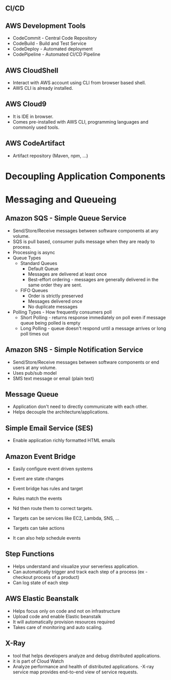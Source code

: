 ## CI/CD

## AWS Development Tools

- CodeCommit - Central Code Repository
- CodeBuild - Build and Test Service
- CodeDeploy - Automated deployment
- CodePipeline - Automated CI/CD Pipeline

## AWS CloudShell

- Interact with AWS account using CLI from browser based shell.
- AWS CLI is already installed.

## AWS Cloud9

- It is IDE in browser.
- Comes pre-installed with AWS CLI, programming languages and commonly used tools.

## AWS CodeArtifact

- Artifact repository (Maven, npm, ...)

# Decoupling Application Components

# Messaging and Queueing

## Amazon SQS - Simple Queue Service

- Send/Store/Receive messages between software components at any volume.
- SQS is pull based, consumer pulls message when they are ready to process.
- Processing is async
- Queue Types
  - Standard Queues
    - Default Queue
    - Messages are delivered at least once
    - Best-effort ordering - messages are generally delivered in the same order they are sent.
  - FIFO Queues
    - Order is strictly preserved
    - Messages delivered once
    - No duplicate messages
- Polling Types - How frequently consumers poll
  - Short Polling - returns response immediately on poll even if message queue being polled is empty
  - Long Polling - queue doesn't respond until a message arrives or long poll times out

## Amazon SNS - Simple Notification Service

- Send/Store/Receive messages between software components or end users at any volume.
- Uses pub/sub model
- SMS text message or email (plain text)

## Message Queue

- Application don't need to directly communicate with each other.
- Helps decouple the architecture/applications.

## Simple Email Service (SES)

- Enable application richly formatted HTML emails

## Amazon Event Bridge

- Easily configure event driven systems
- Event are state changes
- Event bridge has rules and target
- Rules match the events
- Nd then route them to correct targets.
- Targets can be services like EC2, Lambda, SNS, ...
- Targets can take actions

- It can also help schedule events

## Step Functions

- Helps understand and visualize your serverless application.
- Can automatically trigger and track each step of a process (ex - checkout process of a product)
- Can log state of each step

## AWS Elastic Beanstalk

- Helps focus only on code and not on infrastructure
- Upload code and enable Elastic beanstalk
- It will automatically provision resources required
- Takes care of monitoring and auto scaling.

## X-Ray

- tool that helps developers analyze and debug distributed applications.
- it is part of Cloud Watch
- Analyze performance and health of distributed applications.
  -X-ray service map provides end-to-end view of service requests.
